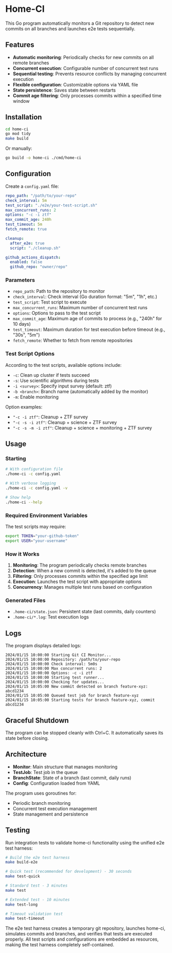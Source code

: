 # Home-CI

This Go program automatically monitors a Git repository to detect new commits on all branches and launches e2e tests sequentially.

## Features

- **Automatic monitoring**: Periodically checks for new commits on all remote branches
- **Concurrent execution**: Configurable number of concurrent test runs
- **Sequential testing**: Prevents resource conflicts by managing concurrent execution
- **Flexible configuration**: Customizable options via YAML file
- **State persistence**: Saves state between restarts
- **Commit age filtering**: Only processes commits within a specified time window

## Installation

```bash
cd home-ci
go mod tidy
make build
```

Or manually:

```bash
go build -o home-ci ./cmd/home-ci
```

## Configuration

Create a `config.yaml` file:

```yaml
repo_path: "/path/to/your-repo"
check_interval: 5m
test_script: "./e2e/your-test-script.sh"
max_concurrent_runs: 2
options: "-c -i ztf"
max_commit_age: 240h
test_timeout: 5m
fetch_remote: true

cleanup:
  after_e2e: true
  script: "./cleanup.sh"

github_actions_dispatch:
  enabled: false
  github_repo: "owner/repo"
```

### Parameters

- `repo_path`: Path to the repository to monitor
- `check_interval`: Check interval (Go duration format: "5m", "1h", etc.)
- `test_script`: Test script to execute
- `max_concurrent_runs`: Maximum number of concurrent test runs
- `options`: Options to pass to the test script
- `max_commit_age`: Maximum age of commits to process (e.g., "240h" for 10 days)
- `test_timeout`: Maximum duration for test execution before timeout (e.g., "30s", "5m")
- `fetch_remote`: Whether to fetch from remote repositories

### Test Script Options

According to the test scripts, available options include:

- `-c`: Clean up cluster if tests succeed
- `-s`: Use scientific algorithms during tests
- `-i <survey>`: Specify input survey (default: ztf)
- `-b <branch>`: Branch name (automatically added by the monitor)
- `-m`: Enable monitoring

Option examples:
- `"-c -i ztf"`: Cleanup + ZTF survey
- `"-c -s -i ztf"`: Cleanup + science + ZTF survey
- `"-c -s -m -i ztf"`: Cleanup + science + monitoring + ZTF survey

## Usage

### Starting

```bash
# With configuration file
./home-ci -c config.yaml

# With verbose logging
./home-ci -c config.yaml -v

# Show help
./home-ci --help
```

### Required Environment Variables

The test scripts may require:

```bash
export TOKEN="your-github-token"
export USER="your-username"
```

### How it Works

1. **Monitoring**: The program periodically checks remote branches
2. **Detection**: When a new commit is detected, it's added to the queue
3. **Filtering**: Only processes commits within the specified age limit
4. **Execution**: Launches the test script with appropriate options
5. **Concurrency**: Manages multiple test runs based on configuration

### Generated Files

- `.home-ci/state.json`: Persistent state (last commits, daily counters)
- `.home-ci/*.log`: Test execution logs

## Logs

The program displays detailed logs:

```
2024/01/15 10:00:00 Starting Git CI Monitor...
2024/01/15 10:00:00 Repository: /path/to/your-repo
2024/01/15 10:00:00 Check interval: 5m0s
2024/01/15 10:00:00 Max concurrent runs: 2
2024/01/15 10:00:00 Options: -c -i ztf
2024/01/15 10:00:00 Starting test runner...
2024/01/15 10:00:00 Checking for updates...
2024/01/15 10:05:00 New commit detected on branch feature-xyz: abcd1234
2024/01/15 10:05:00 Queued test job for branch feature-xyz
2024/01/15 10:05:00 Starting tests for branch feature-xyz, commit abcd1234
```

## Graceful Shutdown

The program can be stopped cleanly with Ctrl+C. It automatically saves its state before closing.

## Architecture

- **Monitor**: Main structure that manages monitoring
- **TestJob**: Test job in the queue
- **BranchState**: State of a branch (last commit, daily runs)
- **Config**: Configuration loaded from YAML

The program uses goroutines for:
- Periodic branch monitoring
- Concurrent test execution management
- State management and persistence

## Testing

Run integration tests to validate home-ci functionality using the unified e2e test harness:

```bash
# Build the e2e test harness
make build-e2e

# Quick test (recommended for development) - 30 seconds
make test-quick

# Standard test - 3 minutes
make test

# Extended test - 10 minutes
make test-long

# Timeout validation test
make test-timeout
```

The e2e test harness creates a temporary git repository, launches home-ci, simulates commits and branches, and verifies that tests are executed properly. All test scripts and configurations are embedded as resources, making the test harness completely self-contained.